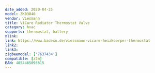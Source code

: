 ```yaml
---
date_added: 2020-04-25
model: ZK03840 
vendor: Viesmann 
title: ViCare Radiator Thermostat Valve
category: hvac
supports: thermostat, battery
mlink:
link: https://www.badexo.de/viessmann-vicare-heizkoerper-thermostat
link2: 
link3:
zigbeemodel: ['7637434']
compatible: [z2m]
EAN: 4054465093615
---
```


